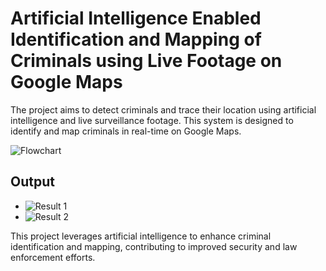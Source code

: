# Artificial Intelligence Enabled Identification and Mapping of Criminals using Live Footage on Google Maps


The project aims to detect criminals and trace their location using artificial intelligence and live surveillance footage. This system is designed to identify and map criminals in real-time on Google Maps.

![Flowchart](https://github.com/gsm005/Criminal_Identification_Mapping-System/assets/112815450/229ab30f-957b-40c3-9f5b-6b2a71ceb946)

## Output

- ![Result 1](https://github.com/gsm005/Criminal_Identification_Mapping-System/assets/112815450/1113617a-44d9-4d0c-8dc6-3db8f4a144ca)
- ![Result 2](https://github.com/gsm005/Criminal_Identification_Mapping-System/assets/112815450/60b0d20f-d874-4cc2-8d8e-ad64e496cd79)

This project leverages artificial intelligence to enhance criminal identification and mapping, contributing to improved security and law enforcement efforts.

